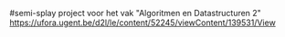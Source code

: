 #semi-splay project voor het vak "Algoritmen en Datastructuren 2"
https://ufora.ugent.be/d2l/le/content/52245/viewContent/139531/View 
